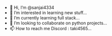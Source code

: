 - 👋 Hi, I’m @sanjai4334
- 👀 I’m interested in learning new stuff...
- 🌱 I’m currently learning full stack...
- 💞️ I’m looking to collaborate on python projects...
- 📫 How to reach me Discord : taki4565...

<!---
sanjai4334/sanjai4334 is a ✨ special ✨ repository because its `README.md` (this file) appears on your GitHub profile.
You can click the Preview link to take a look at your changes.
--->
